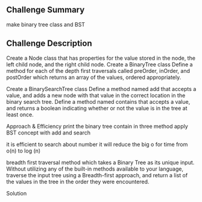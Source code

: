 ## Challenge Summary
make binary tree class and BST

## Challenge Description
Create a Node class that has properties for the value stored in the node, the left child node, and the right child node. 
Create a BinaryTree class Define a method for each of the depth first traversals called preOrder, inOrder, and postOrder which returns an array of the values, ordered appropriately. 

Create a BinarySearchTree class Define a method named add that accepts a value, and adds a new node with that value in the correct location in the binary search tree. Define a method named contains that accepts a value, and returns a boolean indicating whether or not the value is in the tree at least once.

Approach & Efficiency
print the binary tree contain in three method apply BST concept with add and search

it is efficient to search about number it will reduce the big o for time from o(n) to log (n)


breadth first traversal method which takes a Binary Tree as its unique input. Without utilizing any of the built-in methods available to your language, traverse the input tree using a Breadth-first approach, and return a list of the values in the tree in the order they were encountered.

Solution
